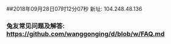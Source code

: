 ##2018年09月28日07时12分07秒 新址: 104.248.48.136
### 兔友常见问题及解答: https://github.com/wanggonging/d/blob/w/FAQ.md
